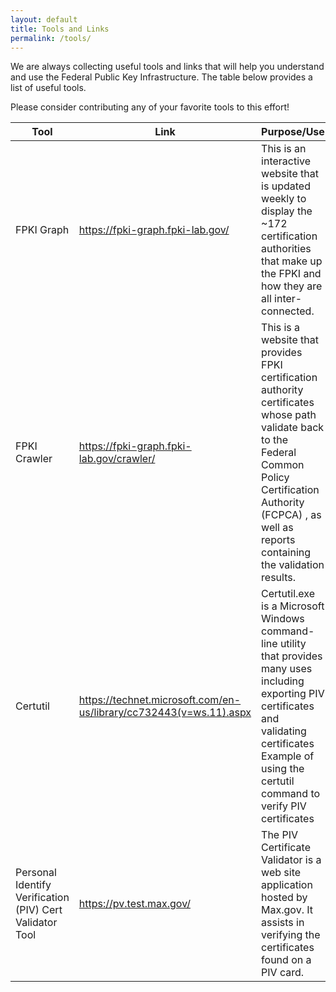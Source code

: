 ```yaml
---
layout: default
title: Tools and Links
permalink: /tools/
---
```


We are always collecting useful tools and links that will help you understand and use the Federal Public Key Infrastructure. The table below provides a list of useful tools.

Please consider contributing any of your favorite tools to this effort!

**Tool** | **Link** | **Purpose/Use** | **Audience**
--- | --- | --- | ---
FPKI Graph | https://fpki-graph.fpki-lab.gov/ | This is an interactive website that is updated weekly to display the ~172 certification authorities that make up the FPKI and how they are all inter-connected. | Program Managers; System Engineers
FPKI Crawler  | https://fpki-graph.fpki-lab.gov/crawler/ |  This is a website that provides FPKI certification authority certificates whose path validate back to the Federal Common Policy Certification Authority (FCPCA) , as well as reports containing the validation results. | System Engineers
Certutil | https://technet.microsoft.com/en-us/library/cc732443(v=ws.11).aspx |  Certutil.exe is a Microsoft Windows command-line utility that provides many uses including exporting PIV certificates and validating certificates Example of using the certutil command to verify PIV certificates |  System Engineers
Personal Identify Verification (PIV) Cert Validator Tool | https://pv.test.max.gov/ | The PIV Certificate Validator is a web site application hosted by Max.gov. It assists in verifying the certificates found on a PIV card. | System Engineers
